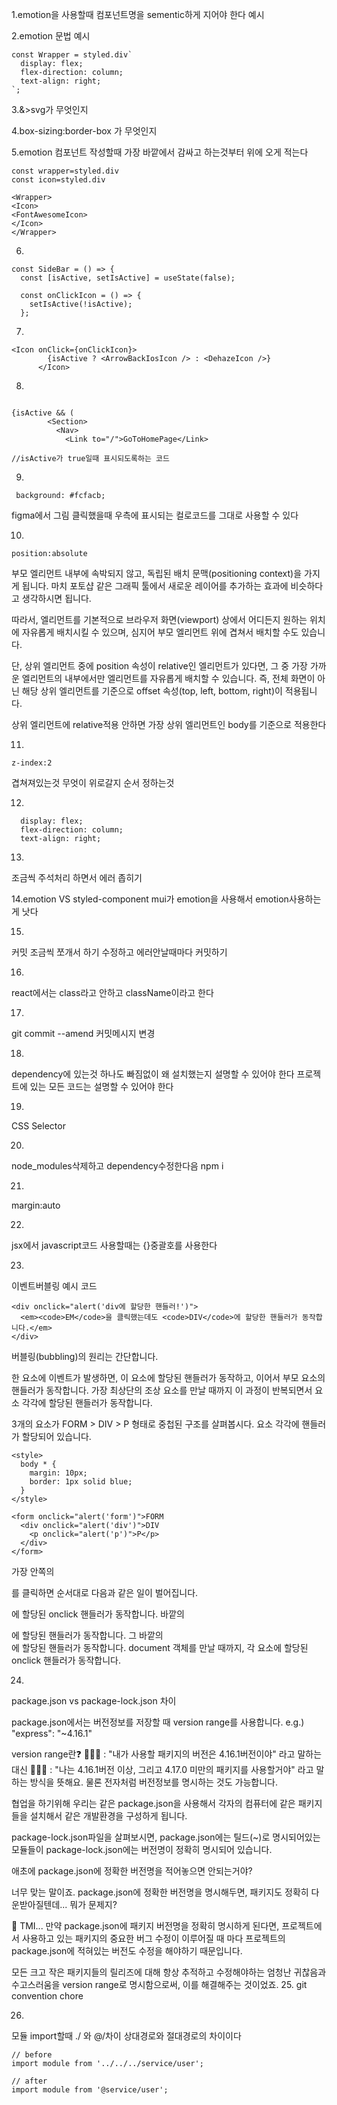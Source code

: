 1.emotion을 사용할때 컴포넌트명을 sementic하게 지어야 한다 
예시 <Wrapper></Wrapper>

2.emotion 문법 예시
```
const Wrapper = styled.div`
  display: flex;
  flex-direction: column;
  text-align: right;
`;

```

3.&>svg가 무엇인지

4.box-sizing:border-box 가 무엇인지

5.emotion 컴포넌트 작성할때 가장 바깥에서 감싸고 하는것부터 위에 오게 적는다
```
const wrapper=styled.div
const icon=styled.div

<Wrapper>
<Icon>
<FontAwesomeIcon>
</Icon>
</Wrapper>

```

6.
```
const SideBar = () => {
  const [isActive, setIsActive] = useState(false);

  const onClickIcon = () => {
    setIsActive(!isActive);
  };
  ```
  
7.
```
<Icon onClick={onClickIcon}>
        {isActive ? <ArrowBackIosIcon /> : <DehazeIcon />}
      </Icon>
```
8.
```

{isActive && (
        <Section>
          <Nav>
            <Link to="/">GoToHomePage</Link>

//isActive가 true일때 표시되도록하는 코드

```

9.
```
 background: #fcfacb;
```
figma에서 그림 클릭했을때 우측에 표시되는 컬로코드를 그대로 사용할 수 있다

10.
```
position:absolute

```
부모 엘리먼트 내부에 속박되지 않고, 독립된 배치 문맥(positioning context)을 가지게 됩니다. 마치 포토샵 같은 그래픽 툴에서 새로운 레이어를 추가하는 효과에 비슷하다고 생각하시면 됩니다.

따라서, 엘리먼트를 기본적으로 브라우저 화면(viewport) 상에서 어디든지 원하는 위치에 자유롭게 배치시킬 수 있으며, 심지어 부모 엘리먼트 위에 겹쳐서 배치할 수도 있습니다.

단, 상위 엘리먼트 중에 position 속성이 relative인 엘리먼트가 있다면, 그 중 가장 가까운 엘리먼트의 내부에서만 엘리먼트를 자유롭게 배치할 수 있습니다. 즉, 전체 화면이 아닌 해당 상위 엘리먼트를 기준으로 offset 속성(top, left, bottom, right)이 적용됩니다.


상위 엘리먼트에 relative적용 안하면 가장 상위 엘리먼트인 body를 기준으로 적용한다

11.
```
z-index:2
```
겹쳐져있는것 무엇이 위로갈지 순서 정하는것

12.
```
  display: flex;
  flex-direction: column;
  text-align: right;
```

13.
조금씩 주석처리 하면서 에러 좁히기

14.emotion VS styled-component
mui가 emotion을 사용해서 emotion사용하는게 낫다

15.
커밋 조금씩 쪼개서 하기
수정하고 에러안날때마다 커밋하기

16.
react에서는 class라고 안하고 className이라고 한다

17.
git commit --amend
커밋메시지 변경

18.
dependency에 있는것 하나도 빠짐없이 왜 설치했는지 설명할 수 있어야 한다
프로젝트에 있는 모든 코드는 설명할 수 있어야 한다

19.
CSS Selector

20.
node_modules삭제하고 dependency수정한다음 npm i

21.
margin:auto

22.
jsx에서 javascript코드 사용할때는 {}중괄호를 사용한다

23.
이벤트버블링 예시 코드
```
<div onclick="alert('div에 할당한 핸들러!')">
  <em><code>EM</code>을 클릭했는데도 <code>DIV</code>에 할당한 핸들러가 동작합니다.</em>
</div>
```
버블링(bubbling)의 원리는 간단합니다.

한 요소에 이벤트가 발생하면, 이 요소에 할당된 핸들러가 동작하고, 이어서 부모 요소의 핸들러가 동작합니다. 가장 최상단의 조상 요소를 만날 때까지 이 과정이 반복되면서 요소 각각에 할당된 핸들러가 동작합니다.

3개의 요소가 FORM > DIV > P 형태로 중첩된 구조를 살펴봅시다. 요소 각각에 핸들러가 할당되어 있습니다.
```
<style>
  body * {
    margin: 10px;
    border: 1px solid blue;
  }
</style>

<form onclick="alert('form')">FORM
  <div onclick="alert('div')">DIV
    <p onclick="alert('p')">P</p>
  </div>
</form>
```
가장 안쪽의 <p>를 클릭하면 순서대로 다음과 같은 일이 벌어집니다.

<p>에 할당된 onclick 핸들러가 동작합니다.
바깥의 <div>에 할당된 핸들러가 동작합니다.
그 바깥의 <form>에 할당된 핸들러가 동작합니다.
document 객체를 만날 때까지, 각 요소에 할당된 onclick 핸들러가 동작합니다.

24.
package.json vs package-lock.json 차이
  
package.json에서는 버전정보를 저장할 때 version range를 사용합니다.
e.g.) "express": "~4.16.1"

version range란❓
🙋🏻‍♂️ : "내가 사용할 패키지의 버전은 4.16.1버전이야" 라고 말하는 대신
🙋🏻‍♂️ : "나는 4.16.1버전 이상, 그리고 4.17.0 미만의 패키지를 사용할거야" 라고 말하는 방식을 뜻해요.
물론 전자처럼 버전정보를 명시하는 것도 가능합니다.

협업을 하기위해 우리는 같은 package.json을 사용해서 각자의 컴퓨터에 같은 패키지들을 설치해서 같은 개발환경을 구성하게 됩니다.
  
  package-lock.json파일을 살펴보시면, package.json에는 틸드(~)로 명시되어있는 모듈들이 package-lock.json에는 버전명이 정확히 명시되어 있습니다.
  
  애초에 package.json에 정확한 버전명을 적어놓으면 안되는거야?

너무 맞는 말이죠. package.json에 정확한 버전명을 명시해두면, 패키지도 정확히 다운받아질텐데... 뭐가 문제지?

💭 TMI...
만약 package.json에 패키지 버전명을 정확히 명시하게 된다면, 프로젝트에서 사용하고 있는 패키지의 중요한 버그 수정이 이루어질 때 마다 프로젝트의 package.json에 적혀있는 버전도 수정을 해야하기 때문입니다.

모든 크고 작은 패키지들의 릴리즈에 대해 항상 추적하고 수정해야하는 엄청난 귀찮음과 수고스러움을 version range로 명시함으로써, 이를 해결해주는 것이었죠.
25.
git convention chore

26.
모듈 import할때 ./ 와 @/차이
상대경로와 절대경로의 차이이다
  ```
  // before
import module from '../../../service/user';

// after
import module from '@service/user';
  ```
  


